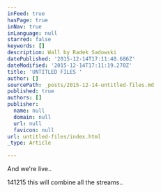 ```yaml
---
inFeed: true
hasPage: true
inNav: true
inLanguage: null
starred: false
keywords: []
description: Wall by Radek Sadowski
datePublished: '2015-12-14T17:11:48.686Z'
dateModified: '2015-12-14T17:11:19.270Z'
title: 'UNTITLED FILES '
author: []
sourcePath: _posts/2015-12-14-untitled-files.md
published: true
authors: []
publisher:
  name: null
  domain: null
  url: null
  favicon: null
url: untitled-files/index.html
_type: Article

---
```

And we're live.. 

141215 this will combine all the streams..
